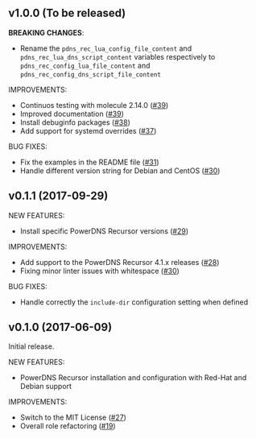 ## v1.0.0 (To be released)

__BREAKING CHANGES__:
- Rename the `pdns_rec_lua_config_file_content` and `pdns_rec_lua_dns_script_content` variables respectively to `pdns_rec_config_lua_file_content` and `pdns_rec_config_dns_script_file_content`

IMPROVEMENTS:
- Continuos testing with molecule 2.14.0 ([\#39](https://github.com/PowerDNS/pdns-ansible/pull/39))
- Improved documentation ([\#39](https://github.com/PowerDNS/pdns-ansible/pull/39))
- Install debuginfo packages ([\#38](https://github.com/PowerDNS/pdns-ansible/pull/38))
- Add support for systemd overrides ([\#37](https://github.com/PowerDNS/pdns-ansible/pull/37))

BUG FIXES:
- Fix the examples in the README file ([\#31](https://github.com/PowerDNS/pdns-ansible/pull/31))
- Handle different version string for Debian and CentOS ([\#30](https://github.com/PowerDNS/pdns-ansible/pull/30))

## v0.1.1 (2017-09-29)

NEW FEATURES:
- Install specific PowerDNS Recursor versions ([\#29](https://github.com/PowerDNS/pdns-ansible/pull/29))

IMPROVEMENTS:
- Add support to the PowerDNS Recursor 4.1.x releases ([\#28](https://github.com/PowerDNS/pdns-ansible/pull/28))
- Fixing minor linter issues with whitespace ([\#30](https://github.com/PowerDNS/pdns-ansible/pull/30))

BUG FIXES:
- Handle correctly the `include-dir` configuration setting when defined

## v0.1.0 (2017-06-09)

Initial release.

NEW FEATURES:
- PowerDNS Recursor installation and configuration with Red-Hat and Debian support

IMPROVEMENTS:
- Switch to the MIT License ([\#27](https://github.com/PowerDNS/pdns-ansible/pull/27))
- Overall role refactoring ([\#19](https://github.com/PowerDNS/pdns-ansible/pull/19))
